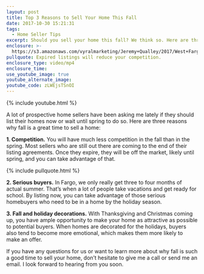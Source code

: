 ```yaml
---
layout: post
title: Top 3 Reasons to Sell Your Home This Fall
date: 2017-10-30 15:21:31
tags:
  - Home Seller Tips
excerpt: Should you sell your home this fall? We think so. Here are three reasons why.
enclosure: >-
  https://s3.amazonaws.com/vyralmarketing/Jeremy+Qualley/2017/West+Fargo+Real+Estate-+3+Reasons+to+Sell+in+the+Fall.mp4
pullquote: Expired listings will reduce your competition.
enclosure_type: video/mp4
enclosure_time:
use_youtube_image: true
youtube_alternate_image:
youtube_code: zLWEjsTSnOI
---
```



{% include youtube.html %}

A lot of prospective home sellers have been asking me lately if they should list their homes now or wait until spring to do so. Here are three reasons why fall is a great time to sell a home:

**1. Competition.** You will have much less competition in the fall than in the spring. Most sellers who are still out there are coming to the end of their listing agreements. Once they expire, they will be off the market, likely until spring, and you can take advantage of that.

{% include pullquote.html %}

**2. Serious buyers.** In Fargo, we only really get three to four months of actual summer. That’s when a lot of people take vacations and get ready for school. By listing now, you can take advantage of those serious homebuyers who need to be in a home by the holiday season.

**3. Fall and holiday decorations.** With Thanksgiving and Christmas coming up, you have ample opportunity to make your home as attractive as possible to potential buyers. When homes are decorated for the holidays, buyers also tend to become more emotional, which makes them more likely to make an offer.

If you have any questions for us or want to learn more about why fall is such a good time to sell your home, don’t hesitate to give me a call or send me an email. I look forward to hearing from you soon.